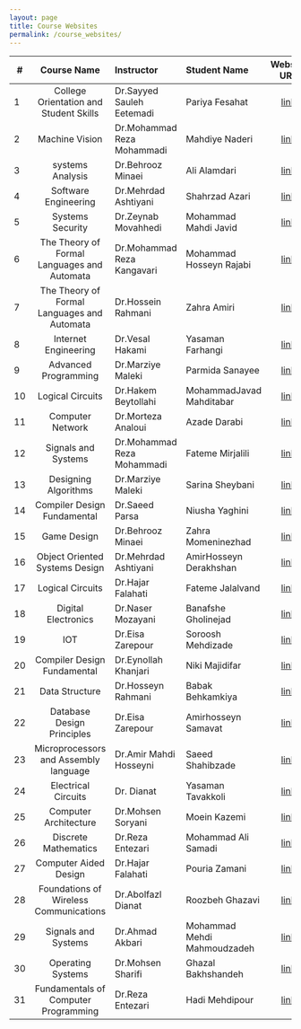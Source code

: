 ```yaml
---
layout: page
title: Course Websites
permalink: /course_websites/
---
```


| # |       Course Name                      |   Instructor     |   Student Name   | Website URL           |Email Sent|
|---|:--------------------------------------:|:-----------------|:-----------------|:---------------------:|:--------:|
| 1 | College Orientation and Student Skills |Dr.Sayyed Sauleh Eetemadi  | Pariya Fesahat            | [link](https://sauleh.github.io/co98) | - |
| 2 |            Machine Vision              |Dr.Mohammad Reza Mohammadi |Mahdiye Naderi             | [link](https://mnaderi98.github.io/Machine-Vision/) | Yes |
| 3 |           systems Analysis             |Dr.Behrooz Minaei          |Ali Alamdari               | [link](https://ali6600alamdari.github.io/course_template/) | Yes |
| 4 |         Software Engineering           |Dr.Mehrdad Ashtiyani       |Shahrzad Azari             | [link](https://shahrzadazari.github.io/software_engineering/) | Yes |
| 5 |           Systems Security             |Dr.Zeynab Movahhedi        |Mohammad Mahdi Javid       | [link](https://mahdi-javid.github.io/CSE) | Yes |
| 6 |          The Theory of Formal Languages and Automata             |Dr.Mohammad Reza Kangavari |Mohammad Hosseyn Rajabi    | [link](https://rajabi78.github.io/course_template/) | Yes |
| 7 |           The Theory of Formal Languages and Automata              |Dr.Hossein Rahmani         |Zahra Amiri                | [link](https://zahra-amiri.github.io/Automata_Theory/) | Yes |
| 8 |         Internet Engineering           |Dr.Vesal Hakami            |Yasaman Farhangi           | [link](https://yasamanfarhangi.github.io/Internet_Engineering/) | Yes|
| 9 |         Advanced Programming           |Dr.Marziye Maleki          |Parmida Sanayee            | [link](https://parmiida.github.io/ap98/) | Yes |
|10 |            Logical Circuits               |Dr.Hakem Beytollahi        |MohammadJavad Mahditabar   | [link](https://mjavadmt.github.io/lc98/) | Yes |
|11 |               Computer Network                 |Dr.Morteza Analoui         |Azade Darabi               | [link](https://azadehdarabi.github.io/Network/) | Yes |
|12 |         Signals and Systems            |Dr.Mohammad Reza Mohammadi |Fateme Mirjalili           | [link](https://fatememirjalili2000.github.io/course_template/) | Yes |
|13 |              Designing Algorithms                |Dr.Marziye Maleki          |Sarina Sheybani            | [link](https://sarina-sh.github.io/course_algorithm/) | Yes |
|14 |               Compiler Design Fundamental                 |Dr.Saeed Parsa             |Niusha Yaghini             | [link](https://niusha-yaghini.github.io/course_template/) | Yes |
|15 |              Game Design               |Dr.Behrooz Minaei          |Zahra Momeninezhad         | [link](https://zahramomeni.github.io/Game_Design/) | Yes |
|16 |    Object Oriented Systems Design      |Dr.Mehrdad Ashtiyani       |AmirHosseyn Derakhshan     | [link](https://ahderakhshan.github.io/course_template/) | Yes |
|17 |           Logical Circuits                |Dr.Hajar Falahati          |Fateme Jalalvand           | [link](https://fjalalvand.github.io/logic_circuit/) | Yes |
|18 |         Digital Electronics            |Dr.Naser Mozayani          |Banafshe Gholinejad        | [link](http://vioghn.github.io/digital_electronics) | Yes |
|19 |                IOT                     |Dr.Eisa Zarepour           |Soroosh Mehdizade          | [link](https://sorooshmz.github.io/course_template/) | Yes |
|20 |              Compiler Design Fundamental                  |Dr.Eynollah Khanjari       |Niki Majidifar             | [link](https://nikimajidifard.github.io/compilers/) | Yes |
|21 |          Data Structure                |Dr.Hosseyn Rahmani         |Babak Behkamkiya           | [link](http://babakbehkamkia.github.io/Data_Structure/) | Yes |
|22 |      Database Design Principles        |Dr.Eisa Zarepour           |Amirhosseyn Samavat        | [link](https://amirsmvt.github.io/Database/) | Yes |
|23 |             Microprocessors and Assembly language                  |Dr.Amir Mahdi Hosseyni     |Saeed Shahibzade           | [link](https://saeedshahib.github.io/course_template/) | Yes |
|24 |        Electrical Circuits             |Dr. Dianat                 |Yasaman Tavakkoli          | [link](https://yasamant.github.io/course_template/) | Yes |
|25 |       Computer Architecture            |Dr.Mohsen Soryani          |Moein Kazemi               | [link](http://moein1379.github.io/CA) | Yes |                  
|26 |       Discrete Mathematics             |Dr.Reza Entezari           |Mohammad Ali Samadi        | [link](https://masamadi6474.github.io/ostaddars/) | Yes |
|27 |       Computer Aided Design            |Dr.Hajar Falahati          |Pouria Zamani              | [link](https://pouria-zamani.github.io/course_template/) | Yes |
|28 |  Foundations of Wireless Communications|Dr.Abolfazl Dianat         |Roozbeh Ghazavi            | [link](https://roozbehghazavi.github.io/course_template/) | Yes |
|29 |  Signals and Systems                   |Dr.Ahmad Akbari            |Mohammad Mehdi Mahmoudzadeh| [link](https://mahmoud2560.github.io/course_template/) | Yes |
|30 |  Operating Systems                     |Dr.Mohsen Sharifi          |Ghazal Bakhshandeh         | [link](https://ghazalbn.github.io/operating_systems/) |  Yes|
|31 |   Fundamentals of Computer Programming |Dr.Reza Entezari           |Hadi Mehdipour    | [link](http://hadi-f-gif.github.io/fc98) | _|